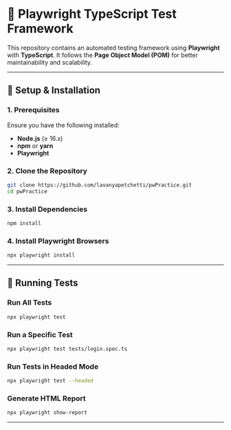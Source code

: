 # 📌 Playwright TypeScript Test Framework

This repository contains an automated testing framework using **Playwright** with **TypeScript**. It follows the **Page Object Model (POM)** for better maintainability and scalability.

---

## 🚀 Setup & Installation

### 1. Prerequisites
Ensure you have the following installed:
- **Node.js** (≥ 16.x)
- **npm** or **yarn**
- **Playwright**

### 2. Clone the Repository
```sh
git clone https://github.com/lavanyapetchetti/pwPractice.git
cd pwPractice
```

### 3. Install Dependencies
```sh
npm install
```

### 4. Install Playwright Browsers
```sh
npx playwright install
```

---

## 📝 Running Tests

### Run All Tests
```sh
npx playwright test
```

### Run a Specific Test
```sh
npx playwright test tests/login.spec.ts
```

### Run Tests in Headed Mode
```sh
npx playwright test --headed
```

### Generate HTML Report
```sh
npx playwright show-report
```

---

